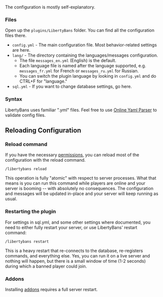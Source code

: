
The configuration is mostly self-explanatory.

### Files

Open up the `plugins/LibertyBans` folder. You can find all the configuration files there.

* `config.yml` - The main configuration file. Most behavior-related settings are here.
* `lang/` - The directory containing the languages/messages configuration.
  * The file `messages_en.yml` (English) is the default.
  * Each language file is named after the language supported, e.g. `messages_fr.yml` for French or `messages_ru.yml` for Russian.
  * You can switch the plugin language by looking in `config.yml` and do CTRL+F for "language."
* `sql.yml` - If you want to change database settings, go here.

### Syntax

LibertyBans uses familiar ".yml" files. Feel free to use [Online Yaml Parser](https://yaml-online-parser.appspot.com) to validate config files.

## Reloading Configuration

### Reload command

If you have the necessary [permissions](Permissions), you can reload most of the configuration with the reload command.

```
/libertybans reload
```

This operation is fully "atomic" with respect to server processes. What that means is you can run this command while players are online and your server is booming -- with absolutely no consequences. The configuration and messages will be updated in-place and your server will keep running as usual.

### Restarting the plugin

For settings in sql.yml, and some other settings where documented, you need to either fully restart your server, or use LibertyBans' restart command:
```
/libertybans restart
```

This is a heavy restart that re-connects to the database, re-registers commands, and everything else. Yes, you can run it on a live server and nothing will happen, but there is a small window of time (1-2 seconds) during which a banned player could join.

### Addons

Installing [addons](Addons) requires a full server restart.
